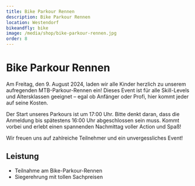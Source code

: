```yaml
---
title: Bike Parkour Rennen
description: Bike Parkour Rennen
location: Westendorf
bikeandfly: bike
image: /media/shop/bike-parkour-rennen.jpg
order: 8
---
```


# Bike Parkour Rennen

Am Freitag, den 9. August 2024, laden wir alle Kinder herzlich zu unserem aufregenden MTB-Parkour-Rennen ein! Dieses Event ist für alle Skill-Levels und Altersklassen geeignet – egal ob Anfänger oder Profi, hier kommt jeder auf seine Kosten.

Der Start unseres Parkours ist um 17:00 Uhr. Bitte denkt daran, dass die Anmeldung bis spätestens 16:00 Uhr abgeschlossen sein muss. Kommt vorbei und erlebt einen spannenden Nachmittag voller Action und Spaß!

Wir freuen uns auf zahlreiche Teilnehmer und ein unvergessliches Event!

## Leistung


- Teilnahme am Bike-Parkour-Rennen
- Siegerehrung mit tollen Sachpreisen

<ContentImageGallery path="/media/shop/gallerie/"/>
